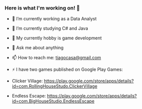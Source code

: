 ### Here is what I'm working on! 👋

- 🔭 I’m currently working as a Data Analyst
- 🌱 I’m currently studying C# and Java
- 🤔 My currently hobby is game development
- 💬 Ask me about anything
- 📫 How to reach me: tiagocasa@gmail.com
- ⚡ I have two games published on Google Play Games:

- Clicker Village: https://play.google.com/store/apps/details?id=com.RollingHouseStudo.ClickerVillage
- Endless Escape: https://play.google.com/store/apps/details?id=com.BigHouseStudio.EndlessEscape
